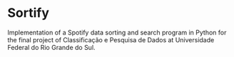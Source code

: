 # Sortify

Implementation of a Spotify data sorting and search program in Python for the final project of Classificação e Pesquisa de Dados at Universidade Federal do Rio Grande do Sul.
